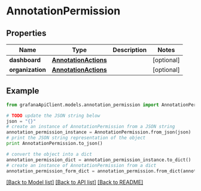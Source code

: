 # AnnotationPermission


## Properties
Name | Type | Description | Notes
------------ | ------------- | ------------- | -------------
**dashboard** | [**AnnotationActions**](AnnotationActions.md) |  | [optional] 
**organization** | [**AnnotationActions**](AnnotationActions.md) |  | [optional] 

## Example

```python
from grafanaApiClient.models.annotation_permission import AnnotationPermission

# TODO update the JSON string below
json = "{}"
# create an instance of AnnotationPermission from a JSON string
annotation_permission_instance = AnnotationPermission.from_json(json)
# print the JSON string representation of the object
print AnnotationPermission.to_json()

# convert the object into a dict
annotation_permission_dict = annotation_permission_instance.to_dict()
# create an instance of AnnotationPermission from a dict
annotation_permission_form_dict = annotation_permission.from_dict(annotation_permission_dict)
```
[[Back to Model list]](../README.md#documentation-for-models) [[Back to API list]](../README.md#documentation-for-api-endpoints) [[Back to README]](../README.md)


